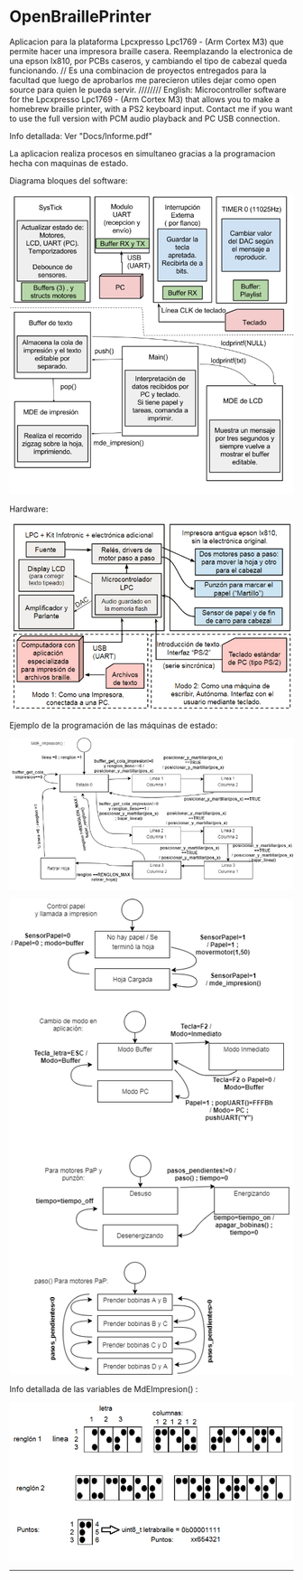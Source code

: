 # OpenBraillePrinter
Aplicacion para la plataforma Lpcxpresso Lpc1769 - (Arm Cortex M3) que permite hacer una impresora braille casera. Reemplazando la electronica de una epson lx810, por PCBs caseros, y cambiando el tipo de cabezal queda funcionando.  // Es una combinacion de proyectos entregados para la facultad que luego de aprobarlos me parecieron utiles dejar como open source para quien le pueda servir.   ////////  English: Microcontroller software for the Lpcxpresso Lpc1769 - (Arm Cortex M3)  that allows you to make a homebrew braille printer, with a PS2 keyboard input.
Contact me if you want to use the full version with PCM audio playback and PC USB connection.

 Info detallada: Ver "Docs/Informe.pdf"

La aplicacion realiza procesos en simultaneo gracias a la programacion hecha con maquinas de estado.

Diagrama bloques del software:

![](./Docs/src/b.png?raw=true)

Hardware:

![](https://github.com/ADHSoft/OpenBraillePrinter/blob/master/Docs/src/a.png?raw=true)


Ejemplo de la programación de las máquinas de estado:

![](https://github.com/ADHSoft/OpenBraillePrinter/blob/master/Docs/src/c.png?raw=true)

<img style="background-color: #ddd;" src="https://github.com/ADHSoft/OpenBraillePrinter/blob/master/Docs/src/d.png?raw=true">
</img>


Info detallada de las variables de MdEImpresion() :


![](https://github.com/ADHSoft/OpenBraillePrinter/blob/master/Docs/src/impresion.png?raw=true)

----
